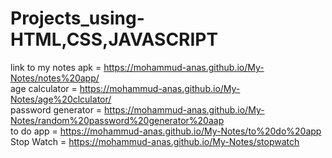 # Projects_using-HTML,CSS,JAVASCRIPT
 
link to my notes apk = https://mohammud-anas.github.io/My-Notes/notes%20app/ <br>
age calculator =  https://mohammud-anas.github.io/My-Notes/age%20clculator/ <br>
 password generator = https://mohammud-anas.github.io/My-Notes/random%20password%20generator%20aap  <br>
 to do app = https://mohammud-anas.github.io/My-Notes/to%20do%20app <br>
 Stop Watch = https://mohammud-anas.github.io/My-Notes/stopwatch <br>
